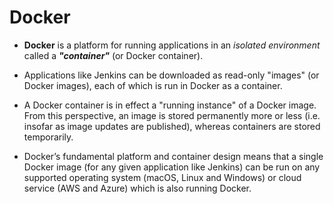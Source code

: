# Docker

* **Docker** is a platform for running applications in an _isolated environment_ called a **_"container"_** (or Docker container). 

* Applications like Jenkins can be downloaded as read-only "images" (or Docker images), each of which is run in Docker as a container. 

* A Docker container is in effect a "running instance" of a Docker image. From this perspective, an image is stored permanently more or less (i.e. insofar as image updates are published), whereas containers are stored temporarily. 

* Docker’s fundamental platform and container design means that a single Docker image (for any given application like Jenkins) can be run on any supported operating system (macOS, Linux and Windows) or cloud service (AWS and Azure) which is also running Docker.

